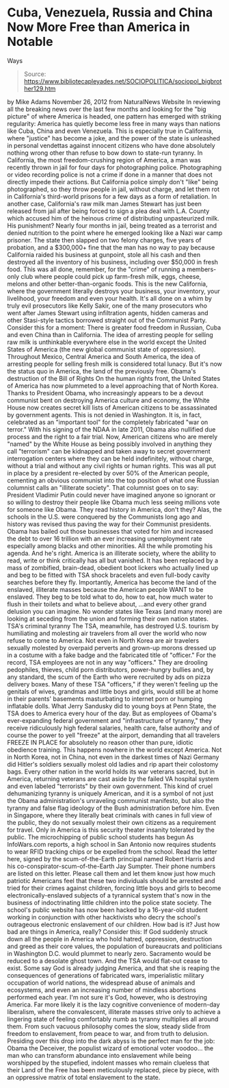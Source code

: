 # Cuba, Venezuela, Russia and China Now More Free than America in Notable 
Ways

> Source: https://www.bibliotecapleyades.net/SOCIOPOLITICA/sociopol_bigbrother129.htm

by Mike Adams
November 26, 2012
from
NaturalNews Website
In reviewing all the breaking news over the last
few months and looking for the "big picture" of where America is headed, one
pattern has emerged with striking regularity:
America has quietly become less free in many ways than nations like Cuba, China and even Venezuela.
This is especially true in California, where "justice" has become a joke, and the power of the state is unleashed in personal vendettas against innocent citizens who have done absolutely nothing wrong other than refuse to bow down to state-run tyranny.
In California, the most freedom-crushing region of America,
a man was recently thrown in jail for four days for photographing police. Photographing or video recording police is not a crime if done in a manner that does not directly impede their actions.
But California police simply don't "like" being photographed, so they throw people in jail, without charge, and let them rot in California's third-world prisons for a few days as a form of retaliation.
In another case, California's raw milk man
James Stewart has just been released from jail after being forced to sign a plea deal with L.A. County which accused him of the heinous crime of distributing unpasteurized milk.
His punishment? Nearly four months in jail, being treated as a terrorist and denied nutrition to the point where he emerged looking like a Nazi war camp prisoner.
The state then slapped on two felony charges, five years of probation, and a $300,000+ fine that the man has no way to pay because California raided his business at gunpoint, stole all his cash and then destroyed all the inventory of his business, including over $50,000 in fresh food.
This was all done, remember, for the "crime" of running a members-only club where people could pick up farm-fresh milk, eggs, cheese, melons and other better-than-organic foods.
This is the new California, where the government literally destroys your business, your inventory, your livelihood, your freedom and even your health.
It's all done on a whim by truly evil prosecutors like Kelly Sakir, one of the many prosecutors who went after James Stewart using infiltration agents, hidden cameras and other Stasi-style tactics borrowed straight out of the Communist Party.
Consider this for a moment:
There is greater food freedom in Russian, Cuba and even China than in California.
The idea of arresting people for selling raw milk is unthinkable everywhere else in the world except the United States of America (the new global communist state of oppression).
Throughout Mexico, Central America and South America, the idea of arresting people for selling fresh milk is considered total lunacy. But it's now the status quo in America, the land of the previously free.
Obama's destruction of the Bill of Rights
On the human rights front, the United States of America has now plummeted to a level approaching that of North Korea.
Thanks to President Obama, who increasingly appears to be a devout communist bent on destroying America culture and economy, the White House now creates
secret kill lists of American citizens to be assassinated by government agents.
This is not denied in Washington. It is, in fact, celebrated as an "important tool" for the
completely fabricated "war on terror."
With
his signing of
the NDAA in late 2011, Obama also nullified due process and the right to a fair trial. Now, American citizens who are merely "named" by the White House as being possibly involved in anything they call "terrorism" can be kidnapped and taken away to secret government interrogation centers where they can be held indefinitely, without charge, without a trial and without any civil rights or human rights.
This was all put in place by a president re-elected by over 50% of the American people, cementing an obvious communist into the top position of what
one Russian columnist calls an "illiterate society".
That columnist goes on to say:
President Vladimir Putin could never have imagined anyone so ignorant or so willing to destroy their people like Obama much less seeing millions vote for someone like Obama.
They read history in America, don't they? Alas, the schools in the U.S. were conquered by the Communists long ago and history was revised thus paving the way for their Communist presidents.
Obama has bailed out those businesses that voted for him and increased the debt to over 16 trillion with an ever increasing unemployment rate especially among blacks and other minorities. All the while promoting his agenda.
And he's right. America is an illiterate society, where the ability to read, write or think critically has all but vanished. It has been replaced by a mass of zombified, brain-dead, obedient boot lickers who actually lined up and beg to be fitted with
TSA shock bracelets and even
full-body cavity searches before they fly.
Importantly, America has become the land of the enslaved, illiterate masses because the American people WANT to be enslaved.
They beg to be told what to do, how to eat, how much water to flush in their toilets and what to believe about,
...and every other grand delusion you can imagine.
No wonder
states like Texas (and many more) are looking at
seceding from the union and forming their own nation states.
TSA's criminal tyranny
The TSA, meanwhile, has destroyed U.S. tourism by humiliating and molesting air travelers from all over the world who now refuse to come to America.
Not even in North Korea are air travelers sexually molested by overpaid perverts and grown-up morons dressed up in a costume with a fake badge and the fabricated title of "officer." For the record, TSA employees are not in any way "officers."
They are drooling pedophiles, thieves, child porn distributors, power-hungry bullies and, by any standard, the scum of the Earth who were recruited by
ads on pizza delivery boxes.
Many of these TSA "officers," if they weren't feeling up the genitals of wives, grandmas and little boys and girls, would still be at home in their parents' basements masturbating to internet porn or humping inflatable dolls.
What
Jerry Sandusky did to young boys at Penn State, the TSA does to America every hour of the day.
But as employees of Obama's ever-expanding federal government and "infrastructure of tyranny," they receive ridiculously high federal salaries, health care, false authority and of course the power to yell "freeze" at the airport,
demanding that all travelers FREEZE IN PLACE for absolutely no reason other than pure, idiotic obedience training.
This happens nowhere in the world except America. Not in North Korea, not in China, not even in the darkest times of Nazi Germany did Hitler's soldiers sexually molest old ladies and rip apart their colostomy bags.
Every other nation in the world holds its war veterans sacred, but in America, returning veterans are cast aside by the failed VA hospital system and even labeled "terrorists" by their own government.
This kind of cruel dehumanizing tyranny is uniquely American, and it is a symbol of not just the Obama administration's unraveling communist manifesto, but also the tyranny and false flag ideology of the Bush administration before him.
Even in Singapore, where they literally beat criminals with canes in full view of the public, they do not sexually molest their own citizens as a requirement for travel.
Only in America is this security theater insanity tolerated by the public.
The microchipping of public school students has begun
As InfoWars.com reports, a high school in San Antonio now requires students to wear
RFID tracking chips or be expelled from the school.
Read the letter here, signed by the scum-of-the-Earth principal named Robert Harris and his co-conspirator-scum-of-the-Earth Jay Sumpter. Their phone numbers are listed on this letter.
Please call them and let them know just how much patriotic Americans feel that these two individuals should be arrested and tried for their crimes against children, forcing little boys and girls to become electronically-enslaved subjects of a tyrannical system that's now in the business of indoctrinating little children into the police state society.
The school's public website has
now been hacked by a 16-year-old student working in conjunction with other hacktivists who decry the school's outrageous electronic enslavement of our children.
How bad is it?
Just how bad are things in America, really?
Consider this: If God suddenly struck down all the people in America who hold hatred, oppression, destruction and greed as their core values,
the population of bureaucrats and politicians in Washington D.C. would plummet to nearly zero. Sacramento would be reduced to a desolate ghost town. And the TSA would flat-out cease to exist.
Some say
God is already judging America, and that she is reaping the consequences of generations of fabricated wars, imperialistic military occupation of world nations, the widespread abuse of animals and ecosystems, and even an increasing number of mindless abortions performed each year.
I'm not sure it's
God, however, who is destroying America.
Far more likely it is the lazy cognitive convenience of modern-day liberalism, where the convalescent, illiterate masses strive only to achieve a lingering state of feeling comfortably numb as tyranny multiplies all around them. From such vacuous philosophy comes the slow, steady slide from freedom to enslavement, from peace to war, and from truth to delusion.
Presiding over this drop into the dark abyss is the perfect man for the job:
Obama the Deceiver, the populist wizard of emotional voter voodoo... the man who can transform abundance into enslavement while being worshipped by the stupefied, indolent masses who remain clueless that their
Land of the Free has been meticulously replaced, piece by piece, with an oppressive matrix of total enslavement to the state.
